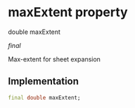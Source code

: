 


# maxExtent property







double maxExtent
  
_<span class="feature">final</span>_



<p>Max-extent for sheet expansion</p>



## Implementation

```dart
final double maxExtent;
```







